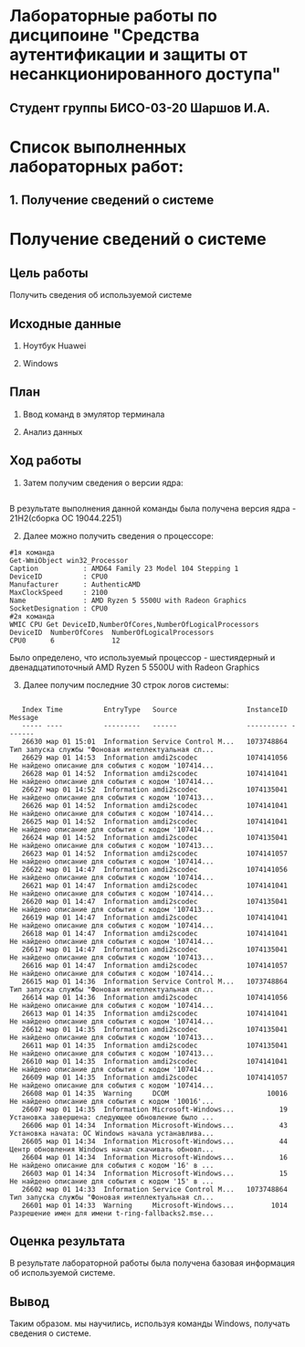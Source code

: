 # Лабораторные работы по дисципоине "Средства аутентификации и защиты от несанкционированного доступа"

## Студент группы БИСО-03-20 Шаршов И.А.

# Список выполненных лабораторных работ:

## 1. Получение сведений о системе



# Получение сведений о системе

## Цель работы

Получить сведения об используемой системе

## Исходные данные

1. Ноутбук Huawei

2. Windows 



## План

1. Ввод команд в эмулятор терминала

2. Анализ данных

## Ход работы


1. Затем получим сведения о версии ядра:

```winver
```

В результате выполнения данной команды была получена версия ядра - 21H2(сборка ОС 19044.2251)

2. Далее можно получить сведения о процессоре:

```
#1я команда
Get-WmiObject win32_Processor
Caption           : AMD64 Family 23 Model 104 Stepping 1
DeviceID          : CPU0
Manufacturer      : AuthenticAMD
MaxClockSpeed     : 2100
Name              : AMD Ryzen 5 5500U with Radeon Graphics
SocketDesignation : CPU0
#2я команда
WMIC CPU Get DeviceID,NumberOfCores,NumberOfLogicalProcessors
DeviceID  NumberOfCores  NumberOfLogicalProcessors
CPU0      6              12
```

Было определено, что используемый процессор - шестиядерный и двенадцатипоточный AMD Ryzen 5 5500U with Radeon Graphics

3. Далее получим последние 30 строк логов системы:

```Get-EventLog -LogName 'system' -Newest 30

   Index Time          EntryType   Source                 InstanceID Message
   ----- ----          ---------   ------                 ---------- -------
   26630 мар 01 15:01  Information Service Control M...   1073748864 Тип запуска службы "Фоновая интеллектуальная сл...
   26629 мар 01 14:53  Information amdi2scodec            1074141056 Не найдено описание для события с кодом '107414...
   26628 мар 01 14:52  Information amdi2scodec            1074141041 Не найдено описание для события с кодом '107414...
   26627 мар 01 14:52  Information amdi2scodec            1074135041 Не найдено описание для события с кодом '107413...
   26626 мар 01 14:52  Information amdi2scodec            1074141041 Не найдено описание для события с кодом '107414...
   26625 мар 01 14:52  Information amdi2scodec            1074141041 Не найдено описание для события с кодом '107414...
   26624 мар 01 14:52  Information amdi2scodec            1074135041 Не найдено описание для события с кодом '107413...
   26623 мар 01 14:52  Information amdi2scodec            1074141057 Не найдено описание для события с кодом '107414...
   26622 мар 01 14:47  Information amdi2scodec            1074141056 Не найдено описание для события с кодом '107414...
   26621 мар 01 14:47  Information amdi2scodec            1074141041 Не найдено описание для события с кодом '107414...
   26620 мар 01 14:47  Information amdi2scodec            1074135041 Не найдено описание для события с кодом '107413...
   26619 мар 01 14:47  Information amdi2scodec            1074141041 Не найдено описание для события с кодом '107414...
   26618 мар 01 14:47  Information amdi2scodec            1074141041 Не найдено описание для события с кодом '107414...
   26617 мар 01 14:47  Information amdi2scodec            1074135041 Не найдено описание для события с кодом '107413...
   26616 мар 01 14:47  Information amdi2scodec            1074141057 Не найдено описание для события с кодом '107414...
   26615 мар 01 14:36  Information Service Control M...   1073748864 Тип запуска службы "Фоновая интеллектуальная сл...
   26614 мар 01 14:36  Information amdi2scodec            1074141056 Не найдено описание для события с кодом '107414...
   26613 мар 01 14:35  Information amdi2scodec            1074141041 Не найдено описание для события с кодом '107414...
   26612 мар 01 14:35  Information amdi2scodec            1074135041 Не найдено описание для события с кодом '107413...
   26611 мар 01 14:35  Information amdi2scodec            1074135041 Не найдено описание для события с кодом '107413...
   26610 мар 01 14:35  Information amdi2scodec            1074141041 Не найдено описание для события с кодом '107414...
   26609 мар 01 14:35  Information amdi2scodec            1074141057 Не найдено описание для события с кодом '107414...
   26608 мар 01 14:35  Warning     DCOM                        10016 Не найдено описание для события с кодом '10016'...
   26607 мар 01 14:35  Information Microsoft-Windows...           19 Установка завершена: следующее обновление было ...
   26606 мар 01 14:34  Information Microsoft-Windows...           43 Установка начата: ОС Windows начала устанавлива...
   26605 мар 01 14:34  Information Microsoft-Windows...           44 Центр обновления Windows начал скачивать обновл...
   26604 мар 01 14:34  Information Microsoft-Windows...           16 Не найдено описание для события с кодом '16' в ...
   26603 мар 01 14:34  Information Microsoft-Windows...           15 Не найдено описание для события с кодом '15' в ...
   26602 мар 01 14:33  Information Service Control M...   1073748864 Тип запуска службы "Фоновая интеллектуальная сл...
   26601 мар 01 14:33  Warning     Microsoft-Windows...         1014 Разрешение имен для имени t-ring-fallbacks2.mse...
```

## Оценка результата

В результате лабораторной работы была получена базовая информация об используемой системе.

## Вывод

Таким образом. мы научились, используя команды Windows, получать сведения о системе.


